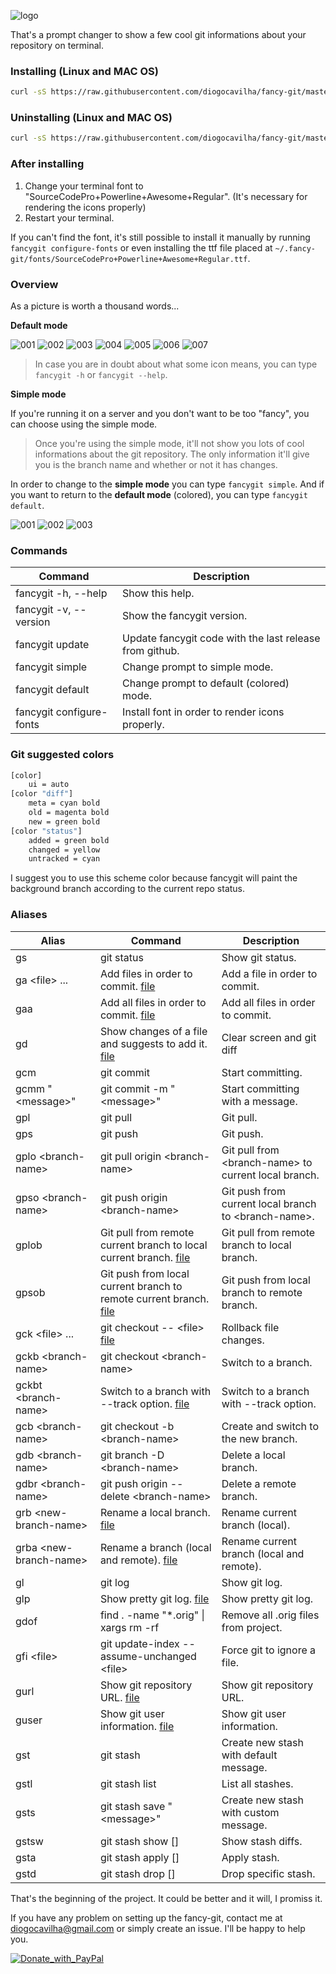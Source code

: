 ![logo](https://github.com/diogocavilha/fancy-git/blob/master/images/logo.png)

That's a prompt changer to show a few cool git informations about your repository on terminal.

### Installing (Linux and MAC OS)
```sh
curl -sS https://raw.githubusercontent.com/diogocavilha/fancy-git/master/install.sh | sh
```

### Uninstalling (Linux and MAC OS)
```sh
curl -sS https://raw.githubusercontent.com/diogocavilha/fancy-git/master/uninstall.sh | sh
```

### After installing

1. Change your terminal font to "SourceCodePro+Powerline+Awesome+Regular". (It's necessary for rendering the icons properly)
2. Restart your terminal.

If you can't find the font, it's still possible to install it manually by running `fancygit configure-fonts` or even installing the ttf file placed at `~/.fancy-git/fonts/SourceCodePro+Powerline+Awesome+Regular.ttf`.

### Overview

As a picture is worth a thousand words...

**Default mode**

![001](https://github.com/diogocavilha/fancy-git/blob/master/images/default_001.png)
![002](https://github.com/diogocavilha/fancy-git/blob/master/images/default_002.png)
![003](https://github.com/diogocavilha/fancy-git/blob/master/images/default_003.png)
![004](https://github.com/diogocavilha/fancy-git/blob/master/images/default_004.png)
![005](https://github.com/diogocavilha/fancy-git/blob/master/images/default_005.png)
![006](https://github.com/diogocavilha/fancy-git/blob/master/images/default_006.png)
![007](https://github.com/diogocavilha/fancy-git/blob/master/images/default_007.png)

> In case you are in doubt about what some icon means, you can type `fancygit -h` or `fancygit --help`.

**Simple mode**

If you're running it on a server and you don't want to be too "fancy", you can choose using the simple mode.

> Once you're using the simple mode, it'll not show you lots of cool informations about the git repository. The only information it'll give you is the branch name and whether or not it has changes.

In order to change to the **simple mode** you can type `fancygit simple`. And if you want to return to the **default mode** (colored), you can type `fancygit default`.

![001](https://github.com/diogocavilha/fancy-git/blob/master/images/001.png)
![002](https://github.com/diogocavilha/fancy-git/blob/master/images/002.png)
![003](https://github.com/diogocavilha/fancy-git/blob/master/images/003.png)

### Commands

| Command                  | Description                                                                                  |
| ------------------------ | -------------------------------------------------------------------------------------------- |
| fancygit -h, --help      | Show this help.
| fancygit -v, --version   | Show the fancygit version.
| fancygit update          | Update fancygit code with the last release from github.
| fancygit simple          | Change prompt to simple mode.
| fancygit default         | Change prompt to default (colored) mode.
| fancygit configure-fonts | Install font in order to render icons properly.                                                                 |

### Git suggested colors

```bash
[color]
    ui = auto
[color "diff"]
    meta = cyan bold
    old = magenta bold
    new = green bold
[color "status"]
    added = green bold
    changed = yellow
    untracked = cyan
```

I suggest you to use this scheme color because fancygit will paint the background branch according to the current repo status.

### Aliases

| Alias                    | Command                                            | Description
| ------------------------ | ---------------------------------------------------|---------------------------------------------------
| gs                       | git status                                         | Show git status.
| ga \<file\> ...          | Add files in order to commit. [file](https://github.com/diogocavilha/fancy-git/blob/master/alias_functions/ga.sh)                                   | Add a file in order to commit.
| gaa                      | Add all files in order to commit. [file](https://github.com/diogocavilha/fancy-git/blob/master/alias_functions/gaa.sh)                                      | Add all files in order to commit.
| gd                       | Show changes of a file and suggests to add it. [file](https://github.com/diogocavilha/fancy-git/blob/master/alias_functions/gd.sh) | Clear screen and git diff
| gcm                      | git commit                                         | Start committing.
| gcmm "\<message\>"       | git commit -m "\<message\>"                        | Start committing with a message.
| gpl                      | git pull                                           | Git pull.
| gps                      | git push                                           | Git push.
| gplo \<branch-name\>     | git pull origin \<branch-name\>                    | Git pull from \<branch-name\> to current local branch.
| gpso \<branch-name\>     | git push origin \<branch-name\>                    | Git push from current local branch to \<branch-name\>.
| gplob                    | Git pull from remote current branch to local current branch. [file](https://github.com/diogocavilha/fancy-git/blob/master/alias_functions/gplob.sh)                                       | Git pull from remote branch to local branch.
| gpsob                    | Git push from local current branch to remote current branch. [file](https://github.com/diogocavilha/fancy-git/blob/master/alias_functions/gpsob.sh)                                       | Git push from local branch to remote branch.
| gck \<file\> ...         | git checkout -- \<file\> [file](https://github.com/diogocavilha/fancy-git/blob/master/alias_functions/gck.sh)                           | Rollback file changes.
| gckb \<branch-name\>     | git checkout \<branch-name\>                       | Switch to a branch.
| gckbt \<branch-name\>    | Switch to a branch with --track option. [file](https://github.com/diogocavilha/fancy-git/blob/master/alias_functions/gckbt.sh)        | Switch to a branch with --track option.
| gcb \<branch-name\>      | git checkout -b \<branch-name\>                    | Create and switch to the new branch.
| gdb \<branch-name\>      | git branch -D \<branch-name\>                      | Delete a local branch.
| gdbr \<branch-name\>     | git push origin --delete \<branch-name\>           | Delete a remote branch.
| grb \<new-branch-name\>  | Rename a local branch. [file](https://github.com/diogocavilha/fancy-git/blob/master/alias_functions/grb.sh)           | Rename current branch (local).
| grba \<new-branch-name\> | Rename a branch (local and remote). [file](https://github.com/diogocavilha/fancy-git/blob/master/alias_functions/grba.sh)           | Rename current branch (local and remote).
| gl                       | git log                                            | Show git log.
| glp                      | Show pretty git log. [file](https://github.com/diogocavilha/fancy-git/blob/master/alias_functions/glp.sh)    | Show pretty git log.
| gdof                     | find . -name "*.orig" \| xargs rm -rf              | Remove all .orig files from project.
| gfi \<file\>             | git update-index --assume-unchanged \<file\>       | Force git to ignore a file.
| gurl                     | Show git repository URL. [file](https://github.com/diogocavilha/fancy-git/blob/master/alias_functions/gurl.sh)                                       | Show git repository URL.
| guser                    | Show git user information. [file](https://github.com/diogocavilha/fancy-git/blob/master/alias_functions/guser.sh)                                       | Show git user information.
| gst                      | git stash                                          | Create new stash with default message.
| gstl                     | git stash list                                     | List all stashes.
| gsts                     | git stash save "\<message\>"                       | Create new stash with custom message.
| gstsw                    | git stash show [<stash>]                           | Show stash diffs.
| gsta                     | git stash apply [<stash>]                          | Apply stash.
| gstd                     | git stash drop [<stash>]                           | Drop specific stash.

That's the beginning of the project. It could be better and it will, I promiss it.

If you have any problem on setting up the fancy-git, contact me at [diogocavilha@gmail.com](mailto:diogocavilha@gmail.com) or simply create an issue. I'll be happy to help you.

[![Donate_with_PayPal](https://github.com/diogocavilha/fancy-git/blob/master/images/buymeacoffee.png)](https://www.paypal.com/cgi-bin/webscr?cmd=_donations&business=QFCN8W7PRX696&lc=BR&item_name=diogocavilha%2fFancyGit&currency_code=USD&bn=PP%2dDonationsBF%3abtn_donate_SM%2egif%3aNonHosted)
